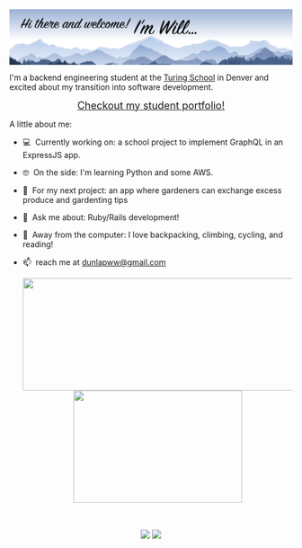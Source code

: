 <img align="center" src="https://github.com/dunlapww/dunlapww/blob/main/icons/small_will_mtn.png" width="1000"/>

I'm a backend engineering student at the [Turing School](https://turing.io/) in Denver and excited about my transition into software development.  

<div align="center">
<a href="https://alumni.turing.io/alumni/will-dunlap"><font size="4">Checkout my student portfolio!</font></a>
</div>

A little about me:
- 💻 &nbsp;Currently working on: a school project to implement GraphQL in an ExpressJS app.
- 🤓  &nbsp;On the side: I'm learning Python and some AWS.
- 🤔  &nbsp;For my next project: an app where gardeners can exchange excess produce and gardenting tips
- 💬  &nbsp;Ask me about: Ruby/Rails development!
- 🧗  &nbsp;Away from the computer: I love backpacking, climbing, cycling, and reading!
- 📫  &nbsp;reach me at dunlapww@gmail.com

  
  <div align="center">
    <a href="https://github.com/dunlapww/github-readme-stats">
      <img align="center" src="https://github-readme-stats.vercel.app/api?username=dunlapww&show_icons=true&theme=prussian" height="200" width="500"/>
    </a>
    <a href="https://github.com/dunlapww/github-readme-stats">
      <img align="center" src="https://github-readme-stats.vercel.app/api/top-langs/?username=dunlapww&theme=prussian" height="200" width="300"/>
    </a>
  </div>
  <br>
  <br>

<p id="socialIcons" align="center">
    <a href="https://www.linkedin.com/in/willwdunlap/" alt="LinkedIn">
        <img src="https://img.shields.io/badge/-LinkedIn-blue?style=flat-square&logo=linkedin" /></a>
    <a href="https://www.codewars.com/users/dunlapww" alt="Codewars">
        <img src="https://www.codewars.com/users/dunlapww/badges/micro" /></a> 
</p>

